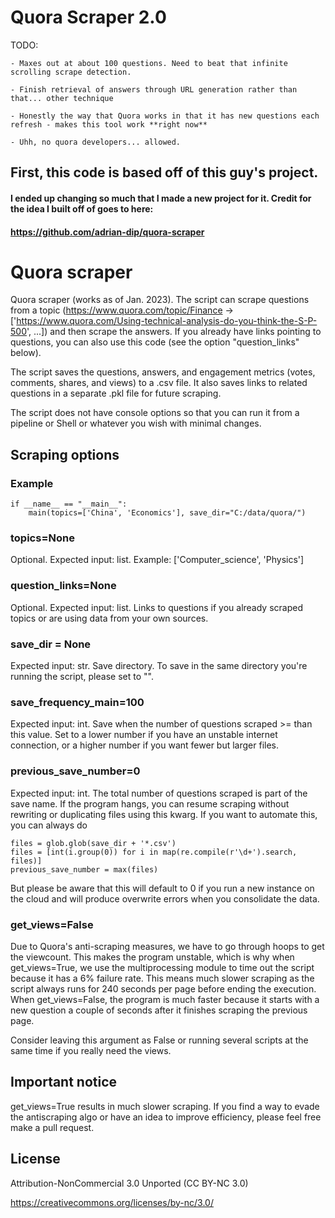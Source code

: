 


# Quora Scraper 2.0

TODO: 

    - Maxes out at about 100 questions. Need to beat that infinite scrolling scrape detection.

    - Finish retrieval of answers through URL generation rather than that... other technique
    
    - Honestly the way that Quora works in that it has new questions each refresh - makes this tool work **right now**
    
    - Uhh, no quora developers... allowed.

## First, this code is based off of this guy's project.
#### I ended up changing so much that I made a new project for it. Credit for the idea I built off of goes to here:
#### https://github.com/adrian-dip/quora-scraper


# Quora scraper

Quora scraper (works as of Jan. 2023). The script can scrape questions from a topic (https://www.quora.com/topic/Finance -> ['https://www.quora.com/Using-technical-analysis-do-you-think-the-S-P-500', ...]) and then scrape the answers. If you already have links pointing to questions, you can also use this code (see the option "question_links" below).

The script saves the questions, answers, and engagement metrics (votes, comments, shares, and views) to a .csv file. It also saves links to related questions in a separate .pkl file for future scraping. 

The script does not have console options so that you can run it from a pipeline or Shell or whatever you wish with minimal changes. 

## Scraping options

### Example

```
if __name__ == "__main__":
    main(topics=['China', 'Economics'], save_dir="C:/data/quora/")
```

### topics=None 

Optional. Expected input: list. Example: ['Computer_science', 'Physics']

### question_links=None 
Optional. Expected input: list. Links to questions if you already scraped topics or are using data from your own sources.

### save_dir = None
Expected input: str. Save directory. To save in the same directory you're running the script, please set to "".

### save_frequency_main=100 
Expected input: int. Save when the number of questions scraped >= than this value. Set to a lower number if you have an unstable internet connection, or a higher number if you want fewer but larger files.


### previous_save_number=0
Expected input: int. The total number of questions scraped is part of the save name. If the program hangs, you can resume scraping without rewriting or duplicating files using this kwarg. If you want to automate this, you can always do 
```
files = glob.glob(save_dir + '*.csv')
files = [int(i.group(0)) for i in map(re.compile(r'\d+').search, files)]
previous_save_number = max(files)
```
But please be aware that this will default to 0 if you run a new instance on the cloud and will produce overwrite errors when you consolidate the data.

### get_views=False

Due to Quora's anti-scraping measures, we have to go through hoops to get the viewcount. This makes the program unstable, which is why when get_views=True, we use the multiprocessing module to time out the script because it has a 6% failure rate. This means much slower scraping as the script always runs for 240 seconds per page before ending the execution. When get_views=False, the program is much faster because it starts with a new question a couple of seconds after it finishes scraping the previous page.

Consider leaving this argument as False or running several scripts at the same time if you really need the views.


## Important notice
get_views=True results in much slower scraping. If you find a way to evade the antiscraping algo or have an idea to improve efficiency, please feel free make a pull request.

## License
Attribution-NonCommercial 3.0 Unported (CC BY-NC 3.0) 

https://creativecommons.org/licenses/by-nc/3.0/

